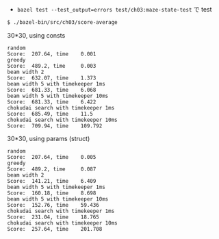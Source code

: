 
- `bazel test --test_output=errors test/ch03:maze-state-test` で test

```sh
$ ./bazel-bin/src/ch03/score-average
```

30*30, using consts

```
random
Score:  207.64, time    0.001
greedy
Score:  489.2, time     0.003
beam width 2
Score:  632.07, time    1.373
beam width 5 with timekeeper 1ms
Score:  681.33, time    6.068
beam width 5 with timekeeper 10ms
Score:  681.33, time    6.422
chokudai search with timekeeper 1ms
Score:  685.49, time    11.5
chokudai search with timekeeper 10ms
Score:  709.94, time    109.792
```

30*30, using params (struct)

```
random
Score:  207.64, time    0.005
greedy
Score:  489.2, time     0.087
beam width 2
Score:  141.21, time    6.409
beam width 5 with timekeeper 1ms
Score:  160.18, time    8.698
beam width 5 with timekeeper 10ms
Score:  152.76, time    59.436
chokudai search with timekeeper 1ms
Score:  231.04, time    18.765
chokudai search with timekeeper 10ms
Score:  257.64, time    201.708
```
